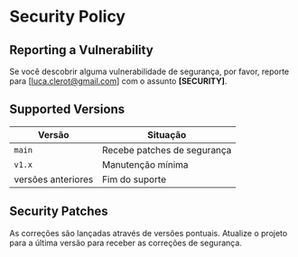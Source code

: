 # Security Policy

## Reporting a Vulnerability

Se você descobrir alguma vulnerabilidade de segurança, por favor, reporte para [luca.clerot@gmail.com] com o assunto **[SECURITY]**.

## Supported Versions

| Versão     | Situação         |
| ---------- | ---------------- |
| `main`     | Recebe patches de segurança
| `v1.x`     | Manutenção mínima
| versões anteriores | Fim do suporte      |

## Security Patches

As correções são lançadas através de versões pontuais. Atualize o projeto para a última versão para receber as correções de segurança.
